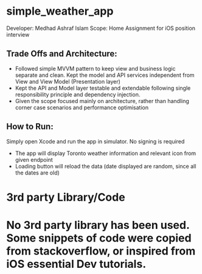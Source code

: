 # simple_weather_app

Developer: Medhad Ashraf Islam
Scope: Home Assignment for iOS position interview 

## Trade Offs and Architecture:
- Followed simple MVVM pattern to keep view and business logic separate and clean. Kept the model and API services independent from View and View Model (Presentation layer)
- Kept the API and Model layer testable and extendable following single responsibility principle and dependency injection. 
- Given the scope focused mainly on architecture, rather than handling corner case scenarios and performance optimisation 
## How to Run:
Simply open Xcode and run the app in simulator. No signing is required
- The app will display Toronto weather information and relevant icon from given endpoint
- Loading button will reload the data (date displayed are random, since all the dates are old) 
# 3rd party Library/Code
# No 3rd party library has been used. Some snippets of code were copied from stackoverflow, or inspired from iOS essential Dev tutorials. 

